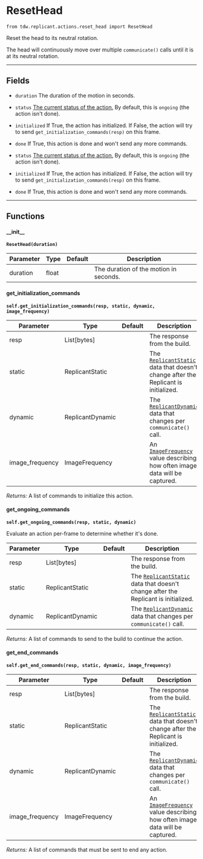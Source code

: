 # ResetHead

`from tdw.replicant.actions.reset_head import ResetHead`

Reset the head to its neutral rotation.

The head will continuously move over multiple `communicate()` calls until it is at its neutral rotation.

***

## Fields

- `duration` The duration of the motion in seconds.

- `status` [The current status of the action.](../action_status.md) By default, this is `ongoing` (the action isn't done).

- `initialized` If True, the action has initialized. If False, the action will try to send `get_initialization_commands(resp)` on this frame.

- `done` If True, this action is done and won't send any more commands.

- `status` [The current status of the action.](../action_status.md) By default, this is `ongoing` (the action isn't done).

- `initialized` If True, the action has initialized. If False, the action will try to send `get_initialization_commands(resp)` on this frame.

- `done` If True, this action is done and won't send any more commands.

***

## Functions

#### \_\_init\_\_

**`ResetHead(duration)`**

| Parameter | Type | Default | Description |
| --- | --- | --- | --- |
| duration |  float |  | The duration of the motion in seconds. |

#### get_initialization_commands

**`self.get_initialization_commands(resp, static, dynamic, image_frequency)`**


| Parameter | Type | Default | Description |
| --- | --- | --- | --- |
| resp |  List[bytes] |  | The response from the build. |
| static |  ReplicantStatic |  | The [`ReplicantStatic`](../replicant_static.md) data that doesn't change after the Replicant is initialized. |
| dynamic |  ReplicantDynamic |  | The [`ReplicantDynamic`](../replicant_dynamic.md) data that changes per `communicate()` call. |
| image_frequency |  ImageFrequency |  | An [`ImageFrequency`](../../image_frequency.md) value describing how often image data will be captured. |

_Returns:_  A list of commands to initialize this action.

#### get_ongoing_commands

**`self.get_ongoing_commands(resp, static, dynamic)`**

Evaluate an action per-frame to determine whether it's done.


| Parameter | Type | Default | Description |
| --- | --- | --- | --- |
| resp |  List[bytes] |  | The response from the build. |
| static |  ReplicantStatic |  | The [`ReplicantStatic`](../replicant_static.md) data that doesn't change after the Replicant is initialized. |
| dynamic |  ReplicantDynamic |  | The [`ReplicantDynamic`](../replicant_dynamic.md) data that changes per `communicate()` call. |

_Returns:_  A list of commands to send to the build to continue the action.

#### get_end_commands

**`self.get_end_commands(resp, static, dynamic, image_frequency)`**


| Parameter | Type | Default | Description |
| --- | --- | --- | --- |
| resp |  List[bytes] |  | The response from the build. |
| static |  ReplicantStatic |  | The [`ReplicantStatic`](../replicant_static.md) data that doesn't change after the Replicant is initialized. |
| dynamic |  ReplicantDynamic |  | The [`ReplicantDynamic`](../replicant_dynamic.md) data that changes per `communicate()` call. |
| image_frequency |  ImageFrequency |  | An [`ImageFrequency`](../../image_frequency.md) value describing how often image data will be captured. |

_Returns:_  A list of commands that must be sent to end any action.